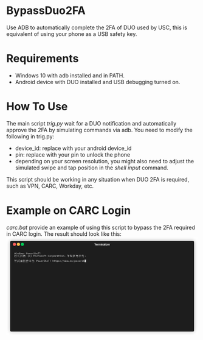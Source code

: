 # BypassDuo2FA
Use ADB to automatically complete the 2FA of DUO used by USC, this is equivalent of using your phone as a USB safety key.

# Requirements

* Windows 10 with adb installed and in PATH.
* Android device with DUO installed and USB debugging turned on.

# How To Use

The main script *trig.py* wait for a DUO notification and automatically approve the 2FA by simulating commands via adb. You need to modify the following in trig.py:
* device_id: replace with your android device_id
* pin: replace with your pin to unlock the phone
* depending on your screen resolution, you might also need to adjust the simulated swipe and tap position in the *shell input* command.

This script should be working in any situation when DUO 2FA is required, such as VPN, CARC, Workday, etc.

# Example on CARC Login
*carc.bat* provide an example of using this script to bypass the 2FA required in CARC login. The result should look like this:
![demo](carc_demo.gif)